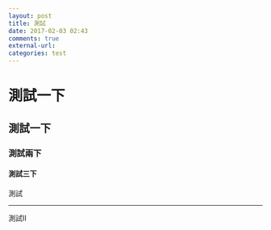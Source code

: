 ```yaml
---
layout: post
title: 測試
date: 2017-02-03 02:43
comments: true
external-url:
categories: test
---
```



# 測試一下
## 測試一下
### 測試兩下
#### 測試三下
測試

---

測試II
